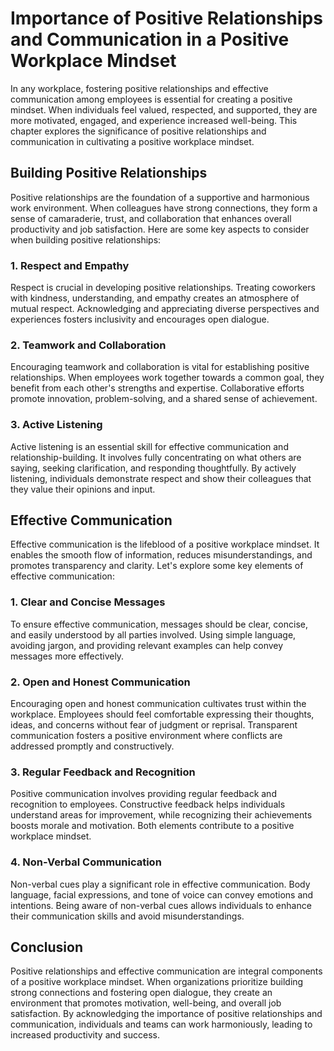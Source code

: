 # Importance of Positive Relationships and Communication in a Positive Workplace Mindset

In any workplace, fostering positive relationships and effective communication among employees is essential for creating a positive mindset. When individuals feel valued, respected, and supported, they are more motivated, engaged, and experience increased well-being. This chapter explores the significance of positive relationships and communication in cultivating a positive workplace mindset.

## Building Positive Relationships

Positive relationships are the foundation of a supportive and harmonious work environment. When colleagues have strong connections, they form a sense of camaraderie, trust, and collaboration that enhances overall productivity and job satisfaction. Here are some key aspects to consider when building positive relationships:

### 1\. Respect and Empathy

Respect is crucial in developing positive relationships. Treating coworkers with kindness, understanding, and empathy creates an atmosphere of mutual respect. Acknowledging and appreciating diverse perspectives and experiences fosters inclusivity and encourages open dialogue.

### 2\. Teamwork and Collaboration

Encouraging teamwork and collaboration is vital for establishing positive relationships. When employees work together towards a common goal, they benefit from each other's strengths and expertise. Collaborative efforts promote innovation, problem-solving, and a shared sense of achievement.

### 3\. Active Listening

Active listening is an essential skill for effective communication and relationship-building. It involves fully concentrating on what others are saying, seeking clarification, and responding thoughtfully. By actively listening, individuals demonstrate respect and show their colleagues that they value their opinions and input.

## Effective Communication

Effective communication is the lifeblood of a positive workplace mindset. It enables the smooth flow of information, reduces misunderstandings, and promotes transparency and clarity. Let's explore some key elements of effective communication:

### 1\. Clear and Concise Messages

To ensure effective communication, messages should be clear, concise, and easily understood by all parties involved. Using simple language, avoiding jargon, and providing relevant examples can help convey messages more effectively.

### 2\. Open and Honest Communication

Encouraging open and honest communication cultivates trust within the workplace. Employees should feel comfortable expressing their thoughts, ideas, and concerns without fear of judgment or reprisal. Transparent communication fosters a positive environment where conflicts are addressed promptly and constructively.

### 3\. Regular Feedback and Recognition

Positive communication involves providing regular feedback and recognition to employees. Constructive feedback helps individuals understand areas for improvement, while recognizing their achievements boosts morale and motivation. Both elements contribute to a positive workplace mindset.

### 4\. Non-Verbal Communication

Non-verbal cues play a significant role in effective communication. Body language, facial expressions, and tone of voice can convey emotions and intentions. Being aware of non-verbal cues allows individuals to enhance their communication skills and avoid misunderstandings.

## Conclusion

Positive relationships and effective communication are integral components of a positive workplace mindset. When organizations prioritize building strong connections and fostering open dialogue, they create an environment that promotes motivation, well-being, and overall job satisfaction. By acknowledging the importance of positive relationships and communication, individuals and teams can work harmoniously, leading to increased productivity and success.
